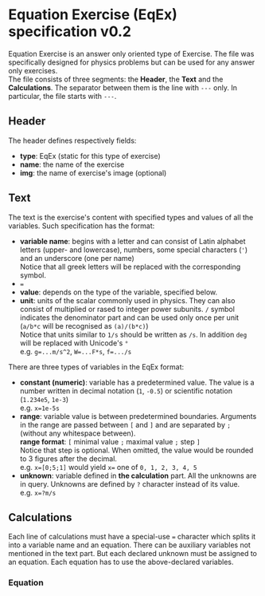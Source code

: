 # Equation Exercise (EqEx) specification v0.2
Equation Exercise is an answer only oriented type of Exercise. The file was specifically designed for physics problems but can be used for any answer only exercises. <br/>
The file consists of three segments: the **Header**, the **Text** and the **Calculations**. The separator between them is the line with `---` only. In particular, the file starts with `---`.

## Header
The header defines respectively fields:
* **type**: EqEx (static for this type of exercise)
* **name**: the name of the exercise
* **img**: the name of exercise's image (optional)

## Text
The text is the exercise's content with specified types and values of all the variables.
Such specification has the format:
* **variable name**: begins with a letter and can consist of Latin alphabet letters (upper- and lowercase), numbers, some special characters (`'`) and an underscore (one per name) <br/>
Notice that all greek letters will be replaced with the corresponding symbol.
* `=`
* **value**: depends on the type of the variable, specified below.
* **unit**: units of the scalar commonly used in physics. They can also consist of multiplied or rased to integer power subunits. `/` symbol indicates the denominator part and can be used only once per unit (`a/b*c` will be recognised as `(a)/(b*c)`) <br/>
Notice that units similar to `1/s` should be written as `/s`. In addition `deg` will be replaced with Unicode's `°` <br/>
e.g. `g=...m/s^2`, `W=...F*s`, `f=.../s`

There are three types of variables in the EqEx format:
* **constant (numeric)**:  variable has a predetermined value. The value is a number written in decimal notation (`1`, `-0.5`) or scientific notation (`1.234e5`, `1e-3`) <br/>
e.g. `x=1e-5s`
* **range**: variable value is between predetermined boundaries. Arguments in the range are passed between `[` and `]` and are separated by `;` (without any whitespace between). <br/>
**range format**: `[` minimal value `;` maximal value `;` step `]`<br/>
Notice that step is optional. When omitted, the value would be rounded to 3 figures after the decimal. <br/>
e.g. `x=[0;5;1]` would yield `x=` one of `0, 1, 2, 3, 4, 5`
* **unknown**: variable defined in **the calculation** part. All the unknowns are in query. Unknowns are defined by `?` character instead of its value.<br/>
e.g. `x=?m/s`

## Calculations
Each line of calculations must have a special-use `=` character which splits it into a variable name and an equation. There can be auxiliary variables not mentioned in the text part. But each declared unknown must be assigned to an equation. Each equation has to use the above-declared variables.

### Equation
